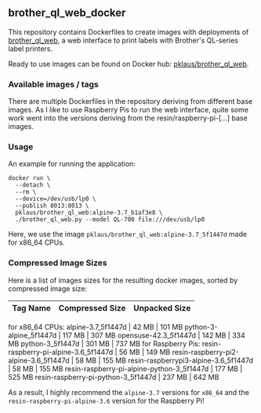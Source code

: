 
## brother\_ql\_web\_docker

This repository contains Dockerfiles to create images with deployments
of [brother\_ql\_web](https://github.com/pklaus/brother_ql_web), a web interface
to print labels with Brother's QL-series label printers.

Ready to use images can be found on Docker hub: [pklaus/brother\_ql\_web](https://hub.docker.com/r/pklaus/brother_ql_web/).

### Available images / tags

There are multiple Dockerfiles in the repository deriving from different base images.
As I like to use Raspberry Pis to run the web interface, quite some work went
into the versions deriving from the resin/raspberry-pi-[...] base images.

### Usage

An example for running the application:

    docker run \
      --detach \
      --rm \
      --device=/dev/usb/lp0 \
      --publish 8013:8013 \
      pklaus/brother_ql_web:alpine-3.7_b1af3e8 \
      ./brother_ql_web.py --model QL-700 file:///dev/usb/lp0

Here, we use the image `pklaus/brother_ql_web:alpine-3.7_5f1447d`
made for x86\_64 CPUs.

### Compressed Image Sizes

Here is a list of images sizes for the resulting docker images, sorted by compressed image size:

Tag Name                                    | Compressed Size | Unpacked Size
--------------------------------------------|-----------------|---------------
for x86\_64 CPUs:
alpine-3.7\_5f1447d                         |  42 MB          | 101 MB
python-3-alpine\_5f1447d                    | 117 MB          | 307 MB
opensuse-42.3\_5f1447d                      | 142 MB          | 334 MB
python-3\_5f1447d                           | 301 MB          | 737 MB
for Raspberry Pis:
resin-raspberry-pi-alpine-3.6\_5f1447d      |  56 MB          | 149 MB
resin-raspberry-pi2-alpine-3.6\_5f1447d     |  58 MB          | 155 MB
resin-raspberrypi3-alpine-3.6\_5f1447d      |  58 MB          | 155 MB
resin-raspberry-pi-alpine-python-3\_5f1447d | 177 MB          | 525 MB
resin-raspberry-pi-python-3\_5f1447d        | 237 MB          | 642 MB

As a result, I highly recommend the `alpine-3.7` versions for `x86_64`
and the `resin-raspberry-pi-alpine-3.6` version for the Raspberry Pi!
